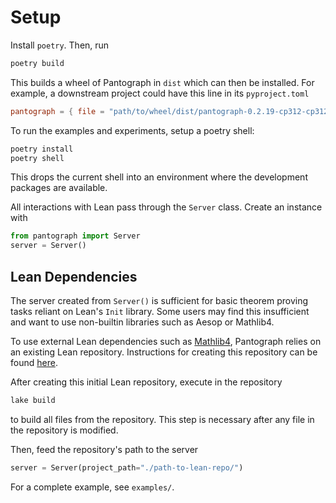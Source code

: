 # Setup

Install `poetry`. Then, run
```sh
poetry build
```

This builds a wheel of Pantograph in `dist` which can then be installed. For
example, a downstream project could have this line in its `pyproject.toml`

```toml
pantograph = { file = "path/to/wheel/dist/pantograph-0.2.19-cp312-cp312-manylinux_2_40_x86_64.whl" }
```

To run the examples and experiments, setup a poetry shell:
```sh
poetry install
poetry shell
```
This drops the current shell into an environment where the development packages are available.

All interactions with Lean pass through the `Server` class. Create an instance
with
```python
from pantograph import Server
server = Server()
```

## Lean Dependencies

The server created from `Server()` is sufficient for basic theorem proving tasks
reliant on Lean's `Init` library. Some users may find this insufficient and want
to use non-builtin libraries such as Aesop or Mathlib4.

To use external Lean dependencies such as
[Mathlib4](https://github.com/leanprover-community/mathlib4), Pantograph relies
on an existing Lean repository. Instructions for creating this repository can be
found [here](https://docs.lean-lang.org/lean4/doc/setup.html#lake).

After creating this initial Lean repository, execute in the repository
```sh
lake build
```

to build all files from the repository. This step is necessary after any file in
the repository is modified.

Then, feed the repository's path to the server
```python
server = Server(project_path="./path-to-lean-repo/")
```

For a complete example, see `examples/`.
